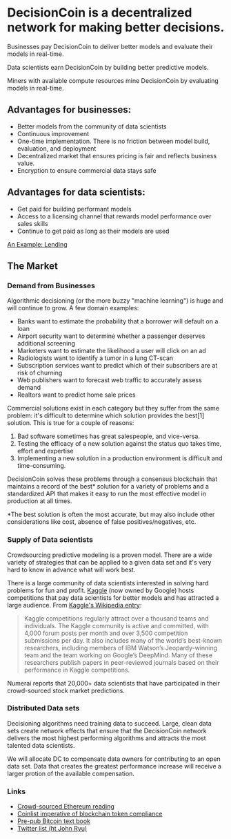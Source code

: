 # DecisionCoin is a decentralized network for making better decisions. 

Businesses pay DecisionCoin to deliver better models and evaluate their models in real-time.

Data scientists earn DecisionCoin by building better predictive models. 

Miners with available compute resources mine DecisionCoin by evaluating models in real-time.

## Advantages for businesses:
* Better models from the community of data scientists 
* Continuous improvement
* One-time implementation. There is no friction between model build, evaluation, and deployment
* Decentralized market that ensures pricing is fair and reflects business value.
* Encryption to ensure commercial data stays safe

## Advantages for data scientists:
* Get paid for building performant models 
* Access to a licensing channel that rewards model performance over sales skills
* Continue to get paid as long as their models are used

[An Example: Lending](/example/)

## The Market

### Demand from Businesses
Algorithmic decisioning (or the more buzzy "machine learning") is huge and will continue to grow. A few domain examples: 
 
* Banks want to estimate the probability that a borrower will default on a loan
* Airport security want to determine whether a passenger deserves additional screening
* Marketers want to estimate the likelihood a user will click on an ad
* Radiologists want to identify a tumor in a lung CT-scan
* Subscription services want to predict which of their subscribers are at risk of churning
* Web publishers want to forecast web traffic to accurately assess demand
* Realtors want to predict home sale prices

Commercial solutions exist in each category but they suffer from the same problem: it's difficult to determine which solution provides the best[1] solution. This is true for a couple of reasons:
1. Bad software sometimes has great salespeople, and vice-versa.
2. Testing the efficacy of a new solution against the status quo takes time, effort and expertise
3. Implementing a new solution in a production environment is difficult and time-consuming. 
 
DecisionCoin solves these problems through a consensus blockchain that maintains a record of the best* solution for a variety of problems and a standardized API that makes it easy to run the most effective model in production at all times.   

*The best solution is often the most accurate, but may also include other considerations like cost, absence of false positives/negatives, etc.  

### Supply of Data scientists
Crowdsourcing predictive modeling is a proven model. There are a wide variety of strategies that can be applied to a given data set and it's very hard to know in advance what will work best. 

There is a large community of data scientists interested in solving hard problems for fun and profit. [Kaggle](https://kaggle.com) (now owned by Google) hosts competitions that pay data scientists for better models and has attracted a large audience. From [Kaggle's Wikipedia entry](https://en.wikipedia.org/wiki/Kaggle):
 
> Kaggle competitions regularly attract over a thousand teams and individuals. The Kaggle community is active and committed, with 4,000 forum posts per month and over 3,500 competition submissions per day. It also includes many of the world’s best-known researchers, including members of IBM Watson’s Jeopardy-winning team and the team working on Google’s DeepMind. Many of these researchers publish papers in peer-reviewed journals based on their performance in Kaggle competitions.

Numerai reports that 20,000+ data scientists that have participated in their crowd-sourced stock market predictions. 

### Distributed Data sets
Decisioning algorithms need training data to succeed. Large, clean data sets create network effects that ensure that the DecisionCoin network delivers the most highest performing algorithms and attracts the most talented data scientists.  

We will allocate DC to compensate data owners for contributing to an open data set. Data that creates the greatest performance increase will receive a larger protion of the available compensation.


### Links
* [Crowd-sourced Ethereum reading](https://github.com/Scanate/EthList/blob/master/README.md)
* [Coinlist imperative of blockchain token compliance](https://medium.com/@rzurrer/coinlist-the-saft-the-imperitive-of-blockchain-token-compliance-f5ce9cdbc238)
* [Pre-pub Bitcoin text book](https://d28rh4a8wq0iu5.cloudfront.net/bitcointech/readings/princeton_bitcoin_book.pdf)
* [Twitter list (ht John Ryu)](twitter_list)
